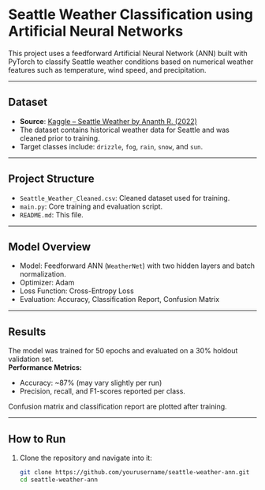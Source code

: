 # Seattle Weather Classification using Artificial Neural Networks

This project uses a feedforward Artificial Neural Network (ANN) built with PyTorch to classify Seattle weather conditions based on numerical weather features such as temperature, wind speed, and precipitation.

---

## Dataset

- **Source**: [Kaggle – Seattle Weather by Ananth R. (2022)](https://www.kaggle.com/datasets/ananthr1/weather-prediction)
- The dataset contains historical weather data for Seattle and was cleaned prior to training.
- Target classes include: `drizzle`, `fog`, `rain`, `snow`, and `sun`.

---

## Project Structure

- `Seattle_Weather_Cleaned.csv`: Cleaned dataset used for training.
- `main.py`: Core training and evaluation script.
- `README.md`: This file.

---

## Model Overview

- Model: Feedforward ANN (`WeatherNet`) with two hidden layers and batch normalization.
- Optimizer: Adam
- Loss Function: Cross-Entropy Loss
- Evaluation: Accuracy, Classification Report, Confusion Matrix

---

## Results

The model was trained for 50 epochs and evaluated on a 30% holdout validation set.  
**Performance Metrics:**
- Accuracy: ~87% (may vary slightly per run)
- Precision, recall, and F1-scores reported per class.

Confusion matrix and classification report are plotted after training.

---

## How to Run

1. Clone the repository and navigate into it:
   ```bash
   git clone https://github.com/yourusername/seattle-weather-ann.git
   cd seattle-weather-ann
